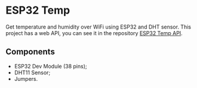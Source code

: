 # ESP32 Temp

Get temperature and humidity over WiFi using ESP32 and DHT sensor. This project has a web API, you can see it in the repository [ESP32 Temp API](https://github.com/jaedsonpys/esp32-temp-api).

## Components

- ESP32 Dev Module (38 pins);
- DHT11 Sensor;
- Jumpers.
